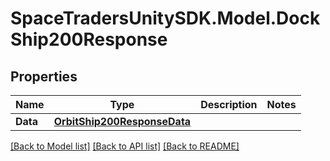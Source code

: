 # SpaceTradersUnitySDK.Model.DockShip200Response

## Properties

Name | Type | Description | Notes
------------ | ------------- | ------------- | -------------
**Data** | [**OrbitShip200ResponseData**](OrbitShip200ResponseData.md) |  | 

[[Back to Model list]](../README.md#documentation-for-models) [[Back to API list]](../README.md#documentation-for-api-endpoints) [[Back to README]](../README.md)

